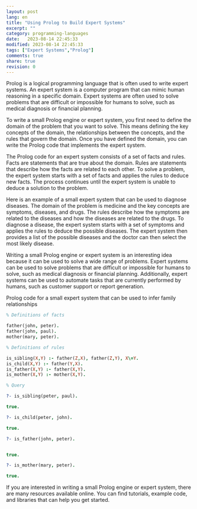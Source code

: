 ```yaml
--- 
layout: post
lang: en
title: "Using Prolog to Build Expert Systems"
excerpt: ""
category: programming-languages
date:   2023-08-14 22:45:33
modified: 2023-08-14 22:45:33
tags: ["Expert Systems","Prolog"]
comments: true
share: true
revision: 0
---
```


Prolog is a logical programming language that is often used to write expert systems. An expert system is a computer program that can mimic human reasoning in a specific domain. Expert systems are often used to solve problems that are difficult or impossible for humans to solve, such as medical diagnosis or financial planning.

To write a small Prolog engine or expert system, you first need to define the domain of the problem that you want to solve. This means defining the key concepts of the domain, the relationships between the concepts, and the rules that govern the domain. Once you have defined the domain, you can write the Prolog code that implements the expert system.

The Prolog code for an expert system consists of a set of facts and rules. Facts are statements that are true about the domain. Rules are statements that describe how the facts are related to each other. To solve a problem, the expert system starts with a set of facts and applies the rules to deduce new facts. The process continues until the expert system is unable to deduce a solution to the problem.

Here is an example of a small expert system that can be used to diagnose diseases. The domain of the problem is medicine and the key concepts are symptoms, diseases, and drugs. The rules describe how the symptoms are related to the diseases and how the diseases are related to the drugs. To diagnose a disease, the expert system starts with a set of symptoms and applies the rules to deduce the possible diseases. The expert system then provides a list of the possible diseases and the doctor can then select the most likely disease.

Writing a small Prolog engine or expert system is an interesting idea because it can be used to solve a wide range of problems. Expert systems can be used to solve problems that are difficult or impossible for humans to solve, such as medical diagnosis or financial planning. Additionally, expert systems can be used to automate tasks that are currently performed by humans, such as customer support or report generation.

Prolog code for a small expert system that can be used to infer family relationships

```prolog
% Definitions of facts

father(john, peter).
father(john, paul).
mother(mary, peter).

% Definitions of rules

is_sibling(X,Y) :- father(Z,X), father(Z,Y), X\=Y.
is_child(X,Y) :- father(Y,X).
is_father(X,Y) :- father(X,Y).
is_mother(X,Y) :- mother(X,Y).

% Query

?- is_sibling(peter, paul).

true.

?- is_child(peter, john).

true.

?- is_father(john, peter).


true.

?- is_mother(mary, peter).

true.
```

If you are interested in writing a small Prolog engine or expert system, there are many resources available online. You can find tutorials, example code, and libraries that can help you get started.


